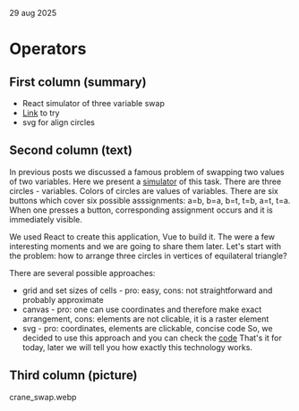 29 aug 2025
# Operators

## First column (summary)
* React simulator of three variable swap
* [Link](https://alinabrode.github.io/js_snippets_blog/swap_abt_simple/) to try
* svg for align circles

## Second column (text)

In previous posts we discussed a famous problem of swapping two values of two variables. Here we present a [simulator](https://alinabrode.github.io/js_snippets_blog/swap_abt_simple/) of this task. There are three circles - variables. Colors of circles are values of variables. There are six buttons which cover six possible asssignments: a=b, b=a, b=t, t=b, a=t, t=a. When one presses a button, corresponding assignment occurs and it is immediately visible.

We used React to create this application, Vue to build it. The were a few interesting moments and we are going to share them later. Let's start with the problem: how to arrange three circles in vertices of equilateral triangle?

There are several possible approaches:
* grid and set sizes of cells - pro: easy, cons: not straightforward and probably approximate
* canvas - pro: one can use coordinates and therefore make exact arrangement, cons: elements are not clicable, it is a raster element
* svg - pro: coordinates, elements are clickable, concise code
So, we decided to use this approach and you can check the [code](https://github.com/AlinaBrode/js_snippets_blog/blob/76e15ef2cfc35e148ac9b27a78d08adbdcfb8a56/swap_abt_simple/src/App.tsx#L20)
That's it for today, later we will tell you how exactly this technology works.


## Third column (picture)
crane_swap.webp
